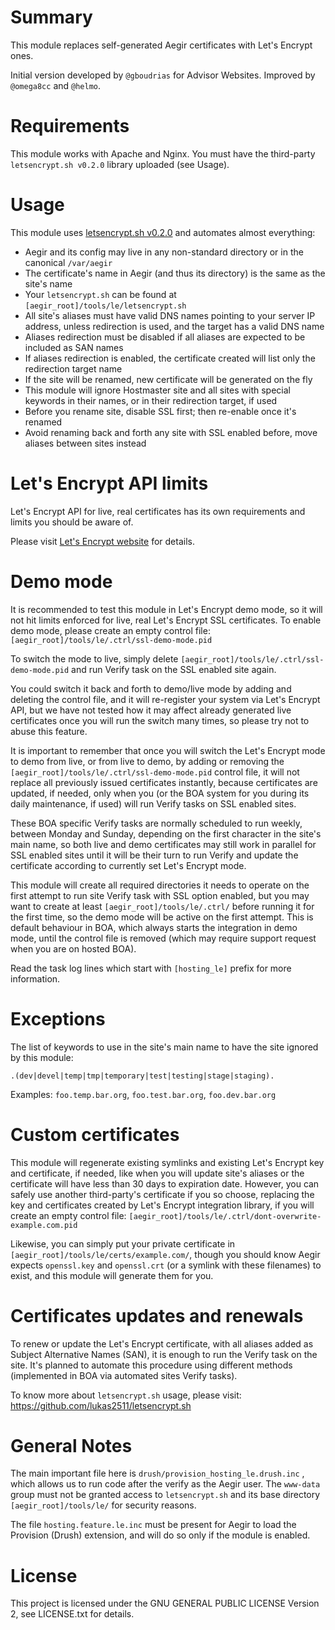 Summary
=======

This module replaces self-generated Aegir certificates with Let's Encrypt ones.

Initial version developed by `@gboudrias` for Advisor Websites. Improved by `@omega8cc` and `@helmo`.

Requirements
============

This module works with Apache and Nginx. You must have the third-party `letsencrypt.sh v0.2.0` library uploaded (see Usage).

Usage
=====

This module uses [letsencrypt.sh v0.2.0](https://github.com/lukas2511/letsencrypt.sh) and automates almost everything:

* Aegir and its config may live in any non-standard directory or in the canonical `/var/aegir`
* The certificate's name in Aegir (and thus its directory) is the same as the site's name
* Your `letsencrypt.sh` can be found at `[aegir_root]/tools/le/letsencrypt.sh`
* All site's aliases must have valid DNS names pointing to your server IP address,
  unless redirection is used, and the target has a valid DNS name
* Aliases redirection must be disabled if all aliases are expected to be included as SAN names
* If aliases redirection is enabled, the certificate created will list only the redirection target name
* If the site will be renamed, new certificate will be generated on the fly
* This module will ignore Hostmaster site and all sites with special keywords in their names,
  or in their redirection target, if used
* Before you rename site, disable SSL first; then re-enable once it's renamed
* Avoid renaming back and forth any site with SSL enabled before, move aliases between sites instead

Let's Encrypt API limits
========================

Let's Encrypt API for live, real certificates has its own requirements and limits you should be aware of.

Please visit [Let's Encrypt website](https://letsencrypt.org/docs/rate-limits/) for details.

Demo mode
=========

It is recommended to test this module in Let's Encrypt demo mode, so it will not hit limits enforced for live, real Let's Encrypt SSL certificates. To enable demo mode, please create an empty control file: `[aegir_root]/tools/le/.ctrl/ssl-demo-mode.pid`

To switch the mode to live, simply delete `[aegir_root]/tools/le/.ctrl/ssl-demo-mode.pid` and run Verify task on the SSL enabled site again.

You could switch it back and forth to demo/live mode by adding and deleting the control file, and it will re-register your system via Let's Encrypt API, but we have not tested how it may affect already generated live certificates once you will run the switch many times, so please try not to abuse this feature.

It is important to remember that once you will switch the Let's Encrypt mode to demo from live, or from live to demo, by adding or removing the `[aegir_root]/tools/le/.ctrl/ssl-demo-mode.pid` control file, it will not replace all previously issued certificates instantly, because certificates are updated, if needed, only when you (or the BOA system for you during its daily maintenance, if used) will run Verify tasks on SSL enabled sites.

These BOA specific Verify tasks are normally scheduled to run weekly, between Monday and Sunday, depending on the first character in the site's main name, so both live and demo certificates may still work in parallel for SSL enabled sites until it will be their turn to run Verify and update the certificate according to currently set Let's Encrypt mode.

This module will create all required directories it needs to operate on the first attempt to run site Verify task with SSL option enabled, but you may want to create at least `[aegir_root]/tools/le/.ctrl/` before running it for the first time, so the demo mode will be active on the first attempt. This is default behaviour in BOA, which always starts the integration in demo mode, until the control file is removed (which may require support request when you are on hosted BOA).

Read the task log lines which start with `[hosting_le]` prefix for more information.

Exceptions
==========

The list of keywords to use in the site's main name to have the site ignored by this module:

  `.(dev|devel|temp|tmp|temporary|test|testing|stage|staging).`

Examples: `foo.temp.bar.org`, `foo.test.bar.org`, `foo.dev.bar.org`

Custom certificates
===================

This module will regenerate existing symlinks and existing Let's Encrypt key and certificate, if needed, like when you will update site's aliases or the certificate will have less than 30 days to expiration date. However, you can safely use another third-party's certificate if you so choose, replacing the key and certificates created by Let's Encrypt integration library, if you will create an empty control file: `[aegir_root]/tools/le/.ctrl/dont-overwrite-example.com.pid`

Likewise, you can simply put your private certificate in `[aegir_root]/tools/le/certs/example.com/`, though you should know Aegir expects `openssl.key` and `openssl.crt` (or a symlink with these filenames) to exist, and this module will generate them for you.

Certificates updates and renewals
=================================

To renew or update the Let's Encrypt certificate, with all aliases added as Subject Alternative Names (SAN), it is enough to run the Verify task on the site. It's planned to automate this procedure using different methods (implemented in BOA via automated sites Verify tasks).

To know more about `letsencrypt.sh` usage, please visit: https://github.com/lukas2511/letsencrypt.sh

General Notes
=============

The main important file here is `drush/provision_hosting_le.drush.inc` , which allows us to run code after the verify as the Aegir user. The `www-data` group must not be granted access to `letsencrypt.sh` and its base directory `[aegir_root]/tools/le/` for security reasons.

The file `hosting.feature.le.inc` must be present for Aegir to load the Provision (Drush) extension, and will do so only if the module is enabled.

License
=======

This project is licensed under the GNU GENERAL PUBLIC LICENSE Version 2, see LICENSE.txt for details.

